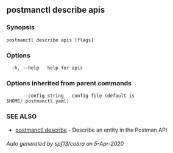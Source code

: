 ## postmanctl describe apis



### Synopsis



```
postmanctl describe apis [flags]
```

### Options

```
  -h, --help   help for apis
```

### Options inherited from parent commands

```
      --config string   config file (default is $HOME/.postmanctl.yaml)
```

### SEE ALSO

* [postmanctl describe](postmanctl_describe.md)	 - Describe an entity in the Postman API

###### Auto generated by spf13/cobra on 5-Apr-2020
